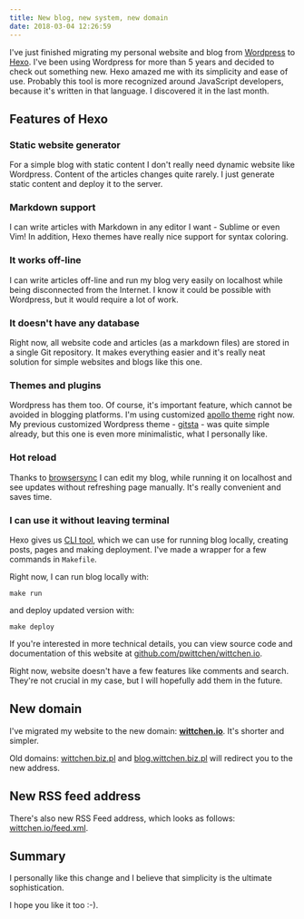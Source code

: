 ```yaml
---
title: New blog, new system, new domain
date: 2018-03-04 12:26:59
---
```


I've just finished migrating my personal website and blog from [Wordpress](https://wordpress.com) to [Hexo](https://hexo.io/). I've been using Wordpress for more than 5 years and decided to check out something new. Hexo amazed me with its simplicity and ease of use. Probably this tool is more recognized around JavaScript developers, because it's written in that language. I discovered it in the last month.

Features of Hexo
----------------

### Static website generator

For a simple blog with static content I don't really need dynamic website like Wordpress. Content of the articles changes quite rarely. I just generate static content and deploy it to the server.

### Markdown support

I can write articles with Markdown in any editor I want - Sublime or even Vim! In addition, Hexo themes have really nice support for syntax coloring.

### It works off-line

I can write articles off-line and run my blog very easily on localhost while being disconnected from the Internet. I know it could be possible with Wordpress, but it would require a lot of work.

### It doesn't have any database

Right now, all website code and articles (as a markdown files) are stored in a single Git repository. It makes everything easier and it's really neat solution for simple websites and blogs like this one.

### Themes and plugins

Wordpress has them too. Of course, it's important feature, which cannot be avoided in blogging platforms. I'm using customized [apollo theme](https://github.com/pinggod/hexo-theme-apollo) right now. My previous customized Wordpress theme - [gitsta](https://github.com/nehalist/gitsta) -  was quite simple already, but this one is even more minimalistic, what I personally like.

### Hot reload

Thanks to [browsersync](https://browsersync.io/) I can edit my blog, while running it on localhost and see updates without refreshing page manually. It's really convenient and saves time.

### I can use it without leaving terminal

Hexo gives us [CLI tool](https://github.com/hexojs/hexo-cli), which we can use for running blog locally, creating posts, pages and making deployment. I've made a wrapper for a few commands in `Makefile`.

Right now, I can run blog locally with:

```
make run
```

and deploy updated version with:

```
make deploy
```

If you're interested in more technical details, you can view source code and documentation of this website at [github.com/pwittchen/wittchen.io](https://github.com/pwittchen/wittchen.io).

Right now, website doesn't have a few features like comments and search. They're not crucial in my case, but I will hopefully add them in the future.

New domain
----------

I've migrated my website to the new domain: [**wittchen.io**](http://wittchen.io).
It's shorter and simpler.

Old domains: [wittchen.biz.pl](http://wittchen.biz.pl) and [blog.wittchen.biz.pl](http://blog.wittchen.biz.pl) will redirect you to the new address.

New RSS feed address
--------------------

There's also new RSS Feed address, which looks as follows: [wittchen.io/feed.xml](http://wittchen.io/feed.xml).

Summary
-------

I personally like this change and I believe that simplicity is the ultimate sophistication.

I hope you like it too :-).
